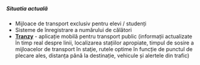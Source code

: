 ##### Situatia actuală

* Mijloace de transport exclusiv pentru elevi / studenți
* Sisteme de înregistrare a numărului de călători
* **[Tranzy][1]** - aplicație mobilă pentru transport public (informații actualizate în timp real despre linii, localizarea stațiilor apropiate, timpul de sosire a mijloacelor de transport în staţie, rutele optime în funcție de punctul de plecare ales, distanța până la destinație, vehicule și alertele din trafic) 

[1]: https://tranzy.ro/